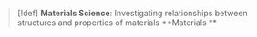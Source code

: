 > [!def]
> **Materials Science**: Investigating relationships between structures and properties of materials
> **Materials **